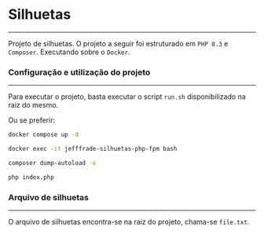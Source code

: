 # Silhuetas
---

Projeto de silhuetas.
O projeto a seguir foi estruturado em `PHP 8.3` e `Composer`. Executando sobre o `Docker`.

### Configuração e utilização do projeto
---

Para executar o projeto, basta executar o script `run.sh` disponibilizado na raiz do mesmo.

Ou se preferir:

```bash
docker compose up -d
```

```bash
docker exec -it jefffrade-silhuetas-php-fpm bash
```

```bash
composer dump-autoload -o
```

```bash
php index.php
```

### Arquivo de silhuetas
---

O arquivo de silhuetas encontra-se na raiz do projeto, chama-se `file.txt`.
